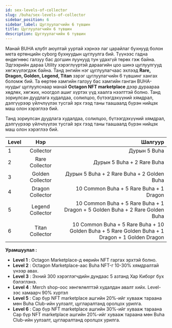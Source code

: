 ```yaml
---
id: sex-levels-of-collector
slug: /buha/sex-levels-of-collector
sidebar_position: 6
sidebar_label: Цуглуулагчийн 6 түвшин
title: Цуглуулагчийн 6 түвшин
description: Цуглуулагчийн 6 түвшин
---
```

Манай BUHA клубт аюултай ууртай хэрнээ лаг царайлаг бухнууд болон мета ертөнцийн cyborg бухнуудын цуглуулга бий.
Түүнээс гадна өндөгнөөс галзуу бас догшин луунууд тун удахгүй төрөх гэж байна. Эдгээрийн дараа Utility хэрэглүүртэй дараагийн цоо шинэ цуглуулгууд хөгжүүлэгдэж байна. 
Танд энгийн нэг цуглуулагчаас эхлээд **Rare, Dragon, Golden, Legend, Titan** зэрэг цуглуулагчийн 6 түвшинг хангах боломж бий. Та өөртөө хамгийн галзуу бас хамгийн ганган BUHA-нуудыг цуглуулснаар манай **Octagon NFT marketplace** дээр дураараа хөдлөх, хөгжих, ноогдол ашиг хүртэх үүд хаалга нээлттэй болно. Танд зориулсан дуудлага худалдаа, солилцоо, бүтээгдэхүүний хямдрал, дэлгүүрээр үйлчлүүлэх тусгай эрх гээд таны таашаалд бүрэн нийцэх маш олон хэрэглээ бий.

Танд зориулсан дуудлага худалдаа, солилцоо, бүтээгдэхүүний хямдрал, дэлгүүрээр үйлчлүүлэх тусгай эрх гээд таны таашаалд бүрэн нийцэх маш олон хэрэглээ бий.


| Level   |      Нэр      |  Шалгуур |
|----------|:-------------:|------:|
| 1 | Collector | Дурын 5 Buha |
| 2 | Rare Collector   | Дурын 5 Buha +  2 Rare Buha |
| 3 | Golden Collector | Дурын 5 Buha +  2 Rare Buha + 2 Golden Buha|
| 4 | Dragon Collector | 10 Common Buha + 5 Rare Buha + 1 Dragon |
| 5 | Legend Collector | 10 Common Buha + 5 Rare Buha + 1 Dragon + 5 Golden Buha + 2 Rare Golden Buha |
| 6 | Titan Collector | 10 Common Buha + 5 Rare Buha  + 10 Golden Buha + 5 Rare Golden Buha + 1 Dragon + 1 Golden Dragon|

**Урамшуулал :**

* **Level 1** : Octagon Marketplace-д өөрийн NFT гаргах эрхтэй болно.
* **Level 2** : Octagon Marketplace-аас Buha NFT-г 10-30% хямдралтай үнээр авах.
* **Level 3** : Эхний 300 хэрэглэгчдийн дундаас 5 азтанд Хар Киборг бух бэлэглэнэ.
* **Level 4** : Merch shop-оос хөнгөлөлттэй худалдан авалт хийх. Level-ээс хамаарч 90% хүртэл
* **Level 5** : Сар бүр NFT marketplace ашгийн 20%-ийг хувааж тараана мөн Buha Club-ийн уулзалт, цугларалтанд оролцох урилга.
* **Level 6** : Сар бүр NFT marketplace ашгийн 30%-ийг хувааж тараана Сар бүр NFT marketplace ашгийн 20%-ийг хувааж тараана мөн Buha Club-ийн уулзалт, цугларалтанд оролцох урилга.
